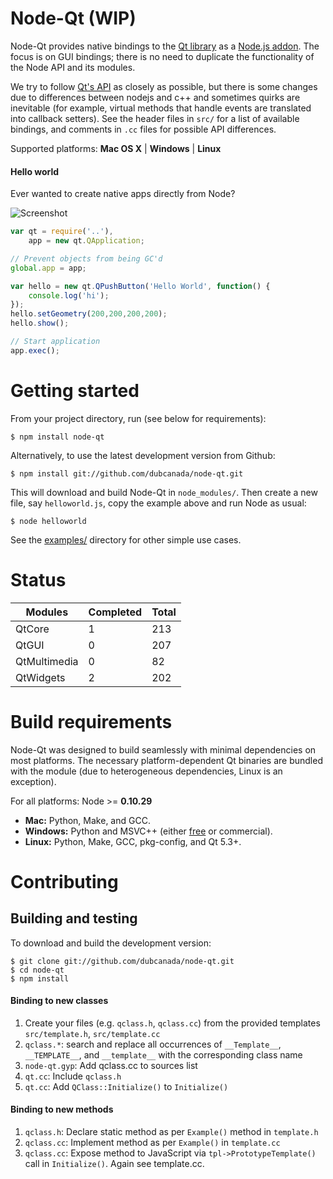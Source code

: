 # Node-Qt (WIP)

Node-Qt provides native bindings to the [Qt library](http://developer.qt.nokia.com/doc/qt-5.3/) as a [Node.js addon](http://nodejs.org/docs/latest/api/addons.html). The focus is on GUI bindings; there is no need to duplicate the functionality of the Node API and its modules.

We try to follow [Qt's API](http://developer.qt.nokia.com/doc/qt-5.3/) as closely as possible, but there is some changes due to differences between nodejs and c++ and sometimes quirks are inevitable (for example, virtual methods that handle events are translated into callback setters). See the header files in `src/` for a list of available bindings, and comments in `.cc` files for possible API differences.

Supported platforms: **Mac OS X** | **Windows** | **Linux**


#### Hello world

Ever wanted to create native apps directly from Node?

![Screenshot](https://github.com/dubcanada/node-qt/raw/master/examples/helloworld.png)

```javascript
var qt = require('..'),
    app = new qt.QApplication;

// Prevent objects from being GC'd
global.app = app;

var hello = new qt.QPushButton('Hello World', function() {
    console.log('hi');
});
hello.setGeometry(200,200,200,200);
hello.show();

// Start application
app.exec();
```

# Getting started

From your project directory, run (see below for requirements):

```
$ npm install node-qt
```

Alternatively, to use the latest development version from Github:

```
$ npm install git://github.com/dubcanada/node-qt.git
```

This will download and build Node-Qt in `node_modules/`. Then create a new file, say `helloworld.js`, copy the example above and run Node as usual:

```
$ node helloworld
```

See the [examples/](https://github.com/dubcanada/node-qt/tree/master/examples) directory for other simple use cases.

# Status

Modules | Completed | Total
--- | --- | ---
QtCore | 1  | 213
QtGUI | 0 | 207
QtMultimedia | 0 | 82
QtWidgets | 2 | 202

# Build requirements

Node-Qt was designed to build seamlessly with minimal dependencies on most platforms. The necessary platform-dependent Qt binaries are bundled with the module (due to heterogeneous dependencies, Linux is an exception).

For all platforms: Node >= **0.10.29**

+ **Mac:** Python, Make, and GCC.
+ **Windows:** Python and MSVC++ (either [free](http://www.microsoft.com/visualstudio/en-us/products/2010-editions/visual-cpp-express) or commercial).
+ **Linux:** Python, Make, GCC, pkg-config, and Qt 5.3+.


# Contributing


## Building and testing

To download and build the development version:

```
$ git clone git://github.com/dubcanada/node-qt.git
$ cd node-qt
$ npm install
```

#### Binding to new classes

1. Create your files (e.g. `qclass.h`, `qclass.cc`) from the provided templates `src/template.h`, `src/template.cc`
2. `qclass.*`: search and replace all occurrences of `__Template__`, `__TEMPLATE__`, and `__template__` with the corresponding class name
3. `node-qt.gyp`: Add qclass.cc to sources list
4. `qt.cc`: Include `qclass.h`
5. `qt.cc`: Add `QClass::Initialize()` to `Initialize()`

#### Binding to new methods

1. `qclass.h`: Declare static method as per `Example()` method in `template.h`
2. `qclass.cc`: Implement method as per `Example()` in `template.cc`
3. `qclass.cc`: Expose method to JavaScript via `tpl->PrototypeTemplate()` call in `Initialize()`. Again see template.cc.